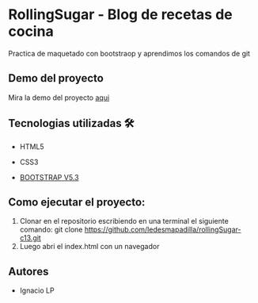 # RollingSugar - Blog de recetas de cocina

Practica de maquetado con bootstraop y aprendimos los comandos de git

## Demo del proyecto

Mira la demo del proyecto [aqui](https://rollingsugarignacio.netlify.app/)

## Tecnologias utilizadas 🛠

- HTML5

- CSS3
- [BOOTSTRAP V5.3](https://getbootstrap.com/)

## Como ejecutar el proyecto:

1. Clonar en el repositorio escribiendo en una terminal el siguiente comando: git clone https://github.com/ledesmapadilla/rollingSugar-c13.git
1. Luego abri el index.html con un navegador

## Autores

- Ignacio LP
